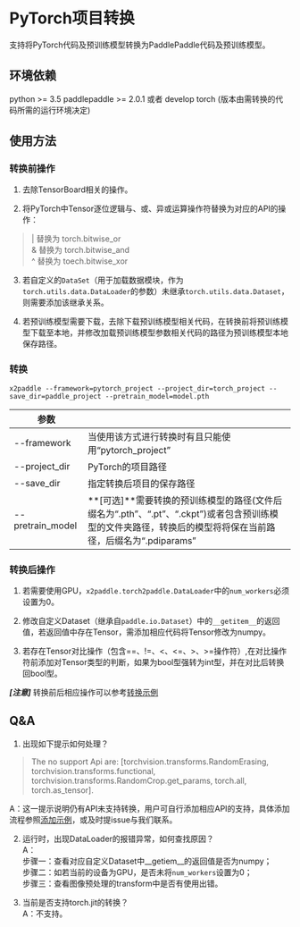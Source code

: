 # PyTorch项目转换

支持将PyTorch代码及预训练模型转换为PaddlePaddle代码及预训练模型。

## 环境依赖
python >= 3.5
paddlepaddle >= 2.0.1 或者 develop
torch (版本由需转换的代码所需的运行环境决定)

## 使用方法
### 转换前操作
1. 去除TensorBoard相关的操作。

2. 将PyTorch中Tensor逐位逻辑与、或、异或运算操作符替换为对应的API的操作：
> | 替换为 torch.bitwise_or  
> & 替换为 torch.bitwise_and  
> ^ 替换为 toech.bitwise_xor  

3. 若自定义的`DataSet`（用于加载数据模块，作为`torch.utils.data.DataLoader`的参数）未继承`torch.utils.data.Dataset`，则需要添加该继承关系。

4. 若预训练模型需要下载，去除下载预训练模型相关代码，在转换前将预训练模型下载至本地，并修改加载预训练模型参数相关代码的路径为预训练模型本地保存路径。

### 转换
``` shell
x2paddle --framework=pytorch_project --project_dir=torch_project --save_dir=paddle_project --pretrain_model=model.pth
```
| 参数 | |
|----------|--------------|
|--framework | 当使用该方式进行转换时有且只能使用“pytorch_project” |
|--project_dir | PyTorch的项目路径 |
|--save_dir | 指定转换后项目的保存路径 |
|--pretrain_model | **[可选]**需要转换的预训练模型的路径(文件后缀名为“.pth”、“.pt”、“.ckpt”)或者包含预训练模型的文件夹路径，转换后的模型将将保在当前路径，后缀名为“.pdiparams” |

### 转换后操作
1. 若需要使用GPU，`x2paddle.torch2paddle.DataLoader`中的`num_workers`必须设置为0。

2. 修改自定义Dataset（继承自`paddle.io.Dataset`）中的`__getitem__`的返回值，若返回值中存在Tensor，需添加相应代码将Tensor修改为numpy。

3. 若存在Tensor对比操作（包含==、!=、<、<=、>、>=操作符）,在对比操作符前添加对Tensor类型的判断，如果为bool型强转为int型，并在对比后转换回bool型。

***[注意]*** 转换前后相应操作可以参考[转换示例](./demo.md)

## Q&A
1. 出现如下提示如何处理？  
> The no support Api are: [torchvision.transforms.RandomErasing, torchvision.transforms.functional, torchvision.transforms.RandomCrop.get_params, torch.all, torch.as_tensor].  

A：这一提示说明仍有API未支持转换，用户可自行添加相应API的支持，具体添加流程参照[添加示例](./add_api.md)，或及时提issue与我们联系。

2. 运行时，出现DataLoader的报错异常，如何查找原因？  
A：  
步骤一：查看对应自定义Dataset中\_\_getiem\_\_的返回值是否为numpy；  
步骤二：如若当前的设备为GPU，是否未将`num_workers`设置为0；  
步骤三：查看图像预处理的transform中是否有使用出错。  

3. 当前是否支持torch.jit的转换？  
A：不支持。  
